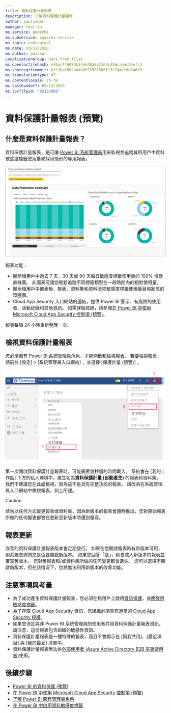 ```yaml
---
title: 資料保護計量報表
description: 了解資料保護計量報表
author: paulinbar
manager: rkarlin
ms.service: powerbi
ms.subservice: powerbi-service
ms.topic: conceptual
ms.date: 03/11/2020
ms.author: painbar
LocalizationGroup: Data from files
ms.openlocfilehash: e16acffd683b14eb48a6e21ddc456caeac25efc3
ms.sourcegitcommit: bfc2baf862aade6873501566f13c744efdd146f3
ms.translationtype: HT
ms.contentlocale: zh-TW
ms.lasthandoff: 05/13/2020
ms.locfileid: "83132008"
---
```

# <a name="data-protection-metrics-report-preview"></a>資料保護計量報表 (預覽)

## <a name="what-is-the-data-protection-metrics-report"></a>什麼是資料保護計量報表？
資料保護計量報表，是可讓 [Power BI 系統管理員](../admin/service-admin-role.md)用來監視並追蹤其租用戶中資料敏感度標籤使用量和採用情形的專用報表。

![資料保護計量報表](./media/service-security-data-protection-metrics-report/protection-metrics-seven-days-1.png)
 
報表功能：
* 顯示租用戶中過去 7 天、30 天或 90 天每日敏感度標籤使用量的 100% 堆疊直條圖。 此圖表可讓您輕鬆追蹤不同標籤類型在一段時間內的相對使用量。
* 顯示租用戶中儀表板、報表、資料集和資料流程敏感度標籤使用量目前狀態的環圈圖。
* Cloud App Security 入口網站的連結，提供 Power BI 警示、有風險的使用者、活動記錄和其他資訊。 如需詳細資訊，請參閱[在 Power BI 中使用 Microsoft Cloud App Security 控制項 (預覽)](./service-security-using-microsoft-cloud-app-security-controls.md)。

報表每隔 24 小時重新整理一次。

## <a name="viewing-the-data-protection-metrics-report"></a>檢視資料保護計量報表

您必須擁有 [Power BI 系統管理員角色](../admin/service-admin-role.md)，才能開啟和檢視報表。
若要檢視報表，請前往 [設定] > [系統管理員入口網站]  ，並選擇 [保護計量 (預覽)]  。

![保護計量系統管理入口網站](./media/service-security-data-protection-metrics-report/protection-metrics-admin-portal.png)
 
 
第一次開啟資料保護計量報表時，可能需要幾秒鐘的時間載入。 系統會在 [我的工作區] 下方的私人環境中，建立名為**資料保護計量 (自動產生)** 的報表和資料集。 我們不建議您在此處檢視，因為這不是具有完整功能的報表。 請改為在系統管理員入口網站中檢視報表，如上所述。

> [!CAUTION]
> 請勿以任何方式變更報表或資料集，因為新版本的報表會隨時推出，您對原始報表所做的任何變更都會在更新至新版本時遭到覆寫。

## <a name="report-updates"></a>報表更新

改善的資料保護計量報表版本會定期發行。 如果在您開啟報表時有新版本可用，則系統會詢問您是否要開啟新版本。 如果您回答「是」，則會載入新版本的報表並覆寫舊版本。 您對舊報表和/或資料集所做的任何變更都會遺失。 您可以選擇不開啟新版本，但在該情況下，您將無法利用新版本的改善功能。 
## <a name="notes-and-considerations"></a>注意事項與考量
* 為了成功產生資料保護計量報表，您必須在租用戶上啟用[資訊保護](./service-security-enable-data-sensitivity-labels.md)，並[應套用敏感度標籤](../collaborate-share/service-security-apply-data-sensitivity-labels.md)。 
* 為了存取 Cloud App Security 資訊，您組織必須具有適當的 [Cloud App Security 授權](https://docs.microsoft.com/power-bi/admin/service-security-using-microsoft-cloud-app-security-controls#microsoft-cloud-app-security-licensing)。
* 如果您決定與非 Power BI 系統管理員的使用者共用資料保護計量報表資訊，請注意，這份報表包含組織的敏感性資訊。
* 資料保護計量報表是一種特殊的報表，而且不會顯示在 [與我共用]、[最近項目] 與 [我的最愛] 清單中。
* 資料保護計量報表無法供[外部使用者 (Azure Active Directory B2B 來賓使用者)](../admin/service-admin-azure-ad-b2b.md)使用。
## <a name="next-steps"></a>後續步驟
* [Power BI 的資料保護 (預覽)](./service-security-data-protection-overview.md)
* [在 Power BI 中使用 Microsoft Cloud App Security 控制項 (預覽)](./service-security-using-microsoft-cloud-app-security-controls.md)
* [了解 Power BI 服務管理員角色](../admin/service-admin-role.md)
* [在 Power BI 中啟用資料敏感度標籤](./service-security-enable-data-sensitivity-labels.md)